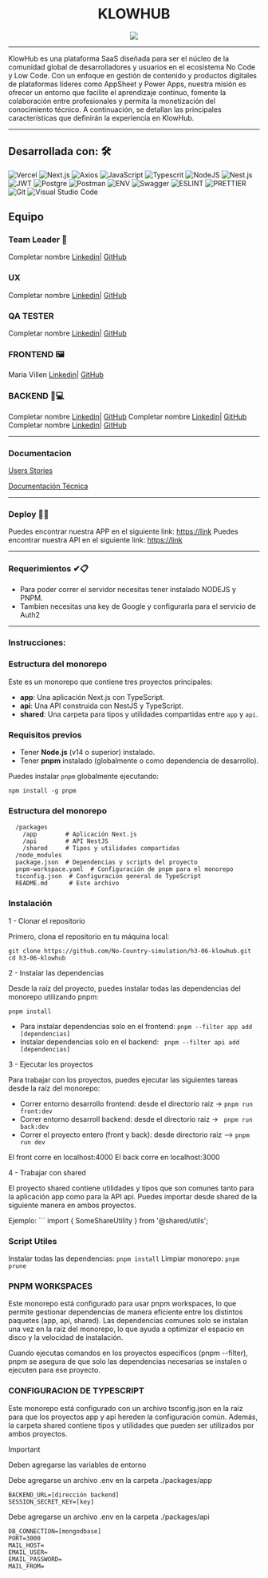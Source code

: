 
<h1 align = "center"> KLOWHUB </h1>
<p align = "center"><img src="https://i85.servimg.com/u/f85/19/88/52/56/klowhu11.png" /></p>
<hr>
<p align = "left">KlowHub es una plataforma SaaS diseñada para ser el núcleo de la comunidad global de desarrolladores y usuarios en el ecosistema No Code y Low Code. Con un enfoque en gestión de contenido y productos digitales de plataformas líderes como AppSheet y Power Apps, nuestra misión es ofrecer un entorno que facilite el aprendizaje continuo, fomente la colaboración entre profesionales y permita la monetización del conocimiento técnico. A continuación, se detallan las principales características que definirán la experiencia en KlowHub.</p>
<hr>


## Desarrollada con: 🛠️

![Vercel](https://img.shields.io/badge/Vercel-000000.svg?style=for-the-badge&logo=Vercel&logoColor=white)
![Next.js](https://img.shields.io/badge/Next.js-000000.svg?style=for-the-badge&logo=nextdotjs&logoColor=white)
![Axios](https://img.shields.io/badge/Axios-5A29E4.svg?style=for-the-badge&logo=Axios&logoColor=white)
![JavaScript](https://img.shields.io/badge/JavaScript-F7DF1E.svg?style=for-the-badge&logo=JavaScript&logoColor=black)
![Typescrit](https://img.shields.io/badge/TypeScript-3178C6.svg?style=for-the-badge&logo=TypeScript&logoColor=white)
![NodeJS](https://img.shields.io/badge/Node.js-339933.svg?style=for-the-badge&logo=nodedotjs&logoColor=white)
![Nest.js](https://img.shields.io/badge/NestJS-E0234E.svg?style=for-the-badge&logo=NestJS&logoColor=white)
![JWT](https://img.shields.io/badge/JSON%20Web%20Tokens-000000.svg?style=for-the-badge&logo=JSON-Web-Tokens&logoColor=white)
![Postgre](https://img.shields.io/badge/PostgreSQL-4169E1.svg?style=for-the-badge&logo=PostgreSQL&logoColor=white)
![Postman](https://img.shields.io/badge/Postman-FF6C37.svg?style=for-the-badge&logo=Postman&logoColor=white)
![ENV](https://img.shields.io/badge/.ENV-ECD53F.svg?style=for-the-badge&logo=dotenv&logoColor=black)
![Swagger](https://img.shields.io/badge/Swagger-85EA2D.svg?style=for-the-badge&logo=Swagger&logoColor=black)
![ESLINT](https://img.shields.io/badge/ESLint-4B32C3.svg?style=for-the-badge&logo=ESLint&logoColor=white)
![PRETTIER](https://img.shields.io/badge/Prettier-F7B93E.svg?style=for-the-badge&logo=Prettier&logoColor=black)
![Git](https://img.shields.io/badge/Git-F05032.svg?style=for-the-badge&logo=Git&logoColor=white)
![Visual Studio Code](https://img.shields.io/badge/Visual%20Studio%20Code-007ACC.svg?style=for-the-badge&logo=Visual-Studio-Code&logoColor=white)


## Equipo

### Team Leader 🚀
Completar nombre [Linkedin](https://www.linkedin.com/in)| [GitHub](https://github.com)

### UX
Completar nombre [Linkedin](https://www.linkedin.com/in)| [GitHub](https://github.com)

### QA TESTER
Completar nombre [Linkedin](https://www.linkedin.com/in)| [GitHub](https://github.com)

### FRONTEND 🖼️
Maria Villen [Linkedin](https://www.linkedin.com/in/maria-villen/)| [GitHub](https://github.com/MariaVillen)

### BACKEND 🧠💻
Completar nombre [Linkedin](https://www.linkedin.com/in)| [GitHub](https://github.com)
Completar nombre [Linkedin](https://www.linkedin.com/in)| [GitHub](https://github.com)
Completar nombre [Linkedin](https://www.linkedin.com/in)| [GitHub](https://github.com)

<hr>

### Documentacion

[Users Stories](https://docs.google.com/document/d/16x0sYgoeFEt4D3vPSPaTOTju1cOy-13f/edit?usp=sharing&ouid=100530841611688647093&rtpof=true&sd=true)

[Documentación Técnica]()

<hr>

### Deploy 🚀🚀

Puedes encontrar nuestra APP en el siguiente link: [https://link]()
Puedes encontrar nuestra API en el siguiente link: [https://link]()
</br>


<hr>

### Requerimientos ✔📋

- Para poder correr el servidor necesitas tener instalado NODEJS y PNPM.
- Tambien necesitas una key de Google y configurarla para el servicio de Auth2 


<hr>

### **Instrucciones:**

### Estructura del monorepo 

Este es un monorepo que contiene tres proyectos principales:

- **app**: Una aplicación Next.js con TypeScript.
- **api**: Una API construida con NestJS y TypeScript.
- **shared**: Una carpeta para tipos y utilidades compartidas entre `app` y `api`.
  

### Requisitos previos

- Tener **Node.js** (v14 o superior) instalado.
- Tener **pnpm** instalado (globalmente o como dependencia de desarrollo).

Puedes instalar `pnpm` globalmente ejecutando:

`npm install -g pnpm `

### Estructura del monorepo

```/monorepo
  /packages
    /app        # Aplicación Next.js
    /api        # API NestJS
    /shared     # Tipos y utilidades compartidas
  /node_modules
  package.json  # Dependencias y scripts del proyecto
  pnpm-workspace.yaml  # Configuración de pnpm para el monorepo
  tsconfig.json  # Configuración general de TypeScript
  README.md      # Este archivo
```


### **Instalación**


1 - Clonar el repositorio 

Primero, clona el repositorio en tu máquina local:

```
git clone https://github.com/No-Country-simulation/h3-06-klowhub.git
cd h3-06-klowhub
```

 2 - Instalar las dependencias 

Desde la raíz del proyecto, puedes instalar todas las dependencias del monorepo utilizando pnpm:

`pnpm install`

- Para instalar dependencias solo en el frontend: `pnpm --filter app add [dependencias]`
- Instalar dependencias solo en el backend: ` pnpm --filter api add [dependencias]`

 3 - Ejecutar los proyectos

Para trabajar con los proyectos, puedes ejecutar las siguientes tareas desde la raíz del monorepo:

- Correr entorno desarrollo frontend: desde el directorio raiz -> `pnpm run front:dev`
- Correr entorno desarroll backend: desde el directorio raiz -> ` pnpm run back:dev`
- Correr el proyecto entero (front y back): desde directorio raiz --> `pnpm run dev`

El front corre en localhost:4000
El back corre en localhost:3000

4 - Trabajar con shared 

El proyecto shared contiene utilidades y tipos que son comunes tanto para la aplicación app como para la API api. Puedes importar desde shared de la siguiente manera en ambos proyectos.

Ejemplo: ``` import { SomeShareUtility } from '@shared/utils';

### **Script Utiles**

Instalar todas las dependencias: `pnpm install`
Limpiar monorepo: `pnpm prune`

### **PNPM WORKSPACES**

Este monorepo está configurado para usar pnpm workspaces, lo que permite gestionar dependencias de manera eficiente entre los distintos paquetes (app, api, shared). Las dependencias comunes solo se instalan una vez en la raíz del monorepo, lo que ayuda a optimizar el espacio en disco y la velocidad de instalación.

Cuando ejecutas comandos en los proyectos específicos (pnpm --filter), pnpm se asegura de que solo las dependencias necesarias se instalen o ejecuten para ese proyecto.

### **CONFIGURACION DE TYPESCRIPT**

Este monorepo está configurado con un archivo tsconfig.json en la raíz para que los proyectos app y api hereden la configuración común. Además, la carpeta shared contiene tipos y utilidades que pueden ser utilizados por ambos proyectos.



> [!IMPORTANT]
> Deben agregarse las variables de entorno
> 
Debe agregarse un archivo .env en la carpeta ./packages/app

```
BACKEND_URL=[dirección backend]
SESSION_SECRET_KEY=[key]
```

 Debe agregarse un archivo .env en la carpeta ./packages/api

```
DB_CONNECTION=[mongodbase]
PORT=3000
MAIL_HOST=
EMAIL_USER=
EMAIL_PASSWORD=
MAIL_FROM=
```



